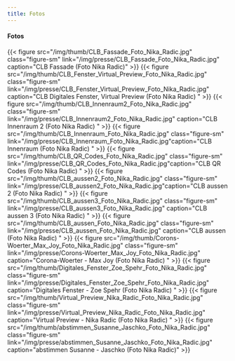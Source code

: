 ```yaml
---
title: Fotos
---
```


#### Fotos

{{< figure src="/img/thumb/CLB_Fassade_Foto_Nika_Radic.jpg" class="figure-sm" link="/img/presse/CLB_Fassade_Foto_Nika_Radic.jpg" caption="CLB Fassade (Foto Nika Radic)" >}}
{{< figure src="/img/thumb/CLB_Fenster_Virtual_Preview_Foto_Nika_Radic.jpg" class="figure-sm" link="/img/presse/CLB_Fenster_Virtual_Preview_Foto_Nika_Radic.jpg" caption="CLB Digitales Fenster, Virtual Preview (Foto Nika Radic) " >}}
{{< figure src="/img/thumb/CLB_Innenraum2_Foto_Nika_Radic.jpg" class="figure-sm" link="/img/presse/CLB_Innenraum2_Foto_Nika_Radic.jpg" caption="CLB Innenraum 2 (Foto Nika Radic) " >}}
{{< figure src="/img/thumb/CLB_Innenraum_Foto_Nika_Radic.jpg" class="figure-sm" link="/img/presse/CLB_Innenraum_Foto_Nika_Radic.jpg"caption="CLB Innenraum (Foto Nika Radic) " >}}
{{< figure src="/img/thumb/CLB_QR_Codes_Foto_Nika_Radic.jpg" class="figure-sm" link="/img/presse/CLB_QR_Codes_Foto_Nika_Radic.jpg"caption="CLB QR Codes (Foto Nika Radic) " >}}
{{< figure src="/img/thumb/CLB_aussen2_Foto_Nika_Radic.jpg" class="figure-sm" link="/img/presse/CLB_aussen2_Foto_Nika_Radic.jpg"caption="CLB aussen 2 (Foto Nika Radic) " >}}
{{< figure src="/img/thumb/CLB_aussen3_Foto_Nika_Radic.jpg" class="figure-sm" link="/img/presse/CLB_aussen3_Foto_Nika_Radic.jpg" caption="CLB aussen 3 (Foto Nika Radic) " >}}
{{< figure src="/img/thumb/CLB_aussen_Foto_Nika_Radic.jpg" class="figure-sm" link="/img/presse/CLB_aussen_Foto_Nika_Radic.jpg" caption="CLB aussen (Foto Nika Radic) " >}}
{{< figure src="/img/thumb/Corons-Woerter_Max_Joy_Foto_Nika_Radic.jpg" class="figure-sm" link="/img/presse/Corons-Woerter_Max_Joy_Foto_Nika_Radic.jpg" caption="Corona-Woerter - Max Joy (Foto Nika Radic) " >}}
{{< figure src="/img/thumb/Digitales_Fenster_Zoe_Spehr_Foto_Nika_Radic.jpg" class="figure-sm" link="/img/presse/Digitales_Fenster_Zoe_Spehr_Foto_Nika_Radic.jpg" caption="Digitales Fenster - Zoe Spehr (Foto Nika Radic) " >}}
{{< figure src="/img/thumb/Virtual_Preview_Nika_Radic_Foto_Nika_Radic.jpg" class="figure-sm" link="/img/presse/Virtual_Preview_Nika_Radic_Foto_Nika_Radic.jpg" caption="Virtual Preview - Nika Radic (Foto Nika Radic) " >}}
{{< figure src="/img/thumb/abstimmen_Susanne_Jaschko_Foto_Nika_Radic.jpg" class="figure-sm" link="/img/presse/abstimmen_Susanne_Jaschko_Foto_Nika_Radic.jpg" caption="abstimmen Susanne - Jaschko (Foto Nika Radic)" >}}
